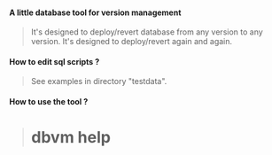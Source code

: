 #### A little database tool for version management

> It's designed to deploy/revert database from any version to any version.
> It's designed to deploy/revert again and again.

#### How to edit sql scripts ?

> See examples in directory "testdata".

#### How to use the tool ?

> # dbvm help
